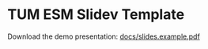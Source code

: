 # TUM ESM Slidev Template

Download the demo presentation: [docs/slides.example.pdf](https://github.com/tum-esm/tum-esm-slidev-template/raw/main/docs/slides.example.pdf)
